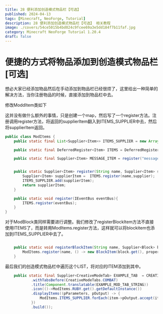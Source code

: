 ```yaml
---
title: 28 便利添加创造模式物品栏【可选】
published: 2024-04-13
tags: [Minecraft, NeoForge, Tutorial]
description: 28 便利添加创造模式物品栏【可选】 相关教程
image: ./covers/54ce5015b4bd024c9fcee69a3e5dd184f7b11faf.jpg
category: Minecraft NeoForge Tutorial 1.20.4
draft: false
---
```

# 便捷的方式将物品添加到创造模式物品栏[可选]

想必大家已经添加物品然后在手动添加到物品栏已经很烦了，这里给出一种简单的解决方法，当你注册物品的时候，直接添加到物品栏中去。

修改ModdItem类如下

这并没有做什么额外的事情，只是创建一个map，然后写了一个register方法。注册调用register方法，将返回的supplierItem翻入到ITEMS_SUPPLIER中去，然后将supplierItem返回。

```java
public class ModItems {
    public static final List<Supplier<Item>> ITEMS_SUPPLIER = new ArrayList<>();

    public static final DeferredRegister<Item> ITEMS = DeferredRegister.create(Registries.ITEM, ExampleMod.MODID);

    public static final Supplier<Item> MESSAGE_ITEM = register("message_item", MessageItem::new);


    public static Supplier<Item> register(String name, Supplier<Item> supplier){
        Supplier<Item> supplierItem =  ITEMS.register(name,supplier);
        ITEMS_SUPPLIER.add(supplierItem);
        return supplierItem;
    }

    public static void register(IEventBus eventBus){
        ITEMS.register(eventBus);
    }
}
```

对于ModBlock类同样需要进行调整。我们修改了registerBlockItem方法不直接使用ITEMS了，而是转用ModItems.register方法，这样就可以将blockitem也添加到ITEMS_SUPPLIER中去了。

```java

    public static void registerBlockItem(String name, Supplier<Block> block, Item.Properties properties){
        ModItems.register(name, () -> new BlockItem(block.get(), properties));
    }
```

最后我们的创造模式物品栏中遍历这个LIST，将对应的ITEM添加到其中。

```java
    public static final Supplier<CreativeModeTab> EXAMPLE_TAB  = CREATIVE_MODE_TABS.register("example_tab",() -> CreativeModeTab.builder()
            .withTabsBefore(CreativeModeTabs.COMBAT)
            .title(Component.translatable(EXAMPLE_MOD_TAB_STRING))
            .icon(()->ModItems.RUBY.get().getDefaultInstance())
            .displayItems((pParameters, pOutput) -> {
                ModItems.ITEMS_SUPPLIER.forEach(item->pOutput.accept(item.get()));
            })
            .build());
```